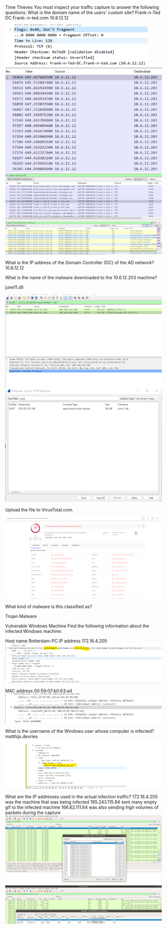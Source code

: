 Time Thieves
You must inspect your traffic capture to answer the following questions:
What is the domain name of the users' custom site? Frank-n-Ted DC
Frank-.n-ted.com 10.6.12.12

![](Images/Wireshark%20domain%20name%20of%20user%20site.png)
![](Images/Wireshark%20user%20site%20IP.png)
![](Images/Wireshark%20ip%20dest%2010.6.12.203.png)
![](Images/traffic%20between%2010.6.12.203%20and%2010.6.12.12.png)

What is the IP address of the Domain Controller (DC) of the AD network? 10.6.12.12

What is the name of the malware downloaded to the 10.6.12.203 machine?

june11.dll

![](Images/Wireshark%20malware%20file.png)
![](Images/Wireshark%20malware%20file%202.png)

Upload the file to VirusTotal.com.

![](Images/Wireshark%20Virus%20Total.png)

What kind of malware is this classified as?

Trojan Malware

Vulnerable Windows Machine
Find the following information about the infected Windows machine:


Host name
    Rotterdam-PC
IP address
    172.16.4.205
![](Images/Wireshark%20Infected%20windows%20machine%20Host%20name%20%26%20IP.png)

MAC address
    00:59:07:b0:63:a4
![](Images/Wireshark%20Infected%20windows%20machine%20MAC.png)

What is the username of the Windows user whose computer is infected?
    matthijs.devries
![](Images/Wireshark%20username%20of%20infected%20machine.png)

What are the IP addresses used in the actual infection traffic?
172.16.4.205 was the machine that was being infected
185.243.115.84 sent many empty gif to the infected machine
166.62.111.64 was also sending high volumes of packets during the capture
![](Images/Wireshark%20IPs%20of%20actual%20infection%20traffic.png)
![](Images/Wireshark%20IPs%20of%20actual%20infection%20traffic%202.png)



